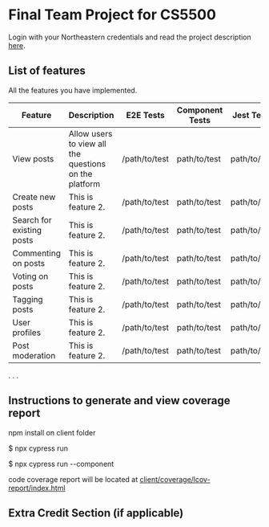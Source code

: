 # Final Team Project for CS5500

Login with your Northeastern credentials and read the project description [here](https://northeastern-my.sharepoint.com/:w:/g/personal/j_mitra_northeastern_edu/ETUqq9jqZolOr0U4v-gexHkBbCTAoYgTx7cUc34ds2wrTA?e=URQpeI).

## List of features

All the features you have implemented. 

| Feature   | Description     | E2E Tests      | Component Tests | Jest Tests     |
|-----------|-----------------|----------------|-----------------|----------------|
| View posts | Allow users to view all the questions on the platform | /path/to/test | path/to/test    | path/to/test   |
| Create new posts | This is feature 2. | /path/to/test | path/to/test    | path/to/test   |
| Search for existing posts | This is feature 2. | /path/to/test | path/to/test    | path/to/test   |
| Commenting on posts | This is feature 2. | /path/to/test | path/to/test    | path/to/test   |
| Voting on posts | This is feature 2. | /path/to/test | path/to/test    | path/to/test   |
| Tagging posts | This is feature 2. | /path/to/test | path/to/test    | path/to/test   |
| User profiles | This is feature 2. | /path/to/test | path/to/test    | path/to/test   |
| Post moderation | This is feature 2. | /path/to/test | path/to/test    | path/to/test   |
. . .


## Instructions to generate and view coverage report 

npm install on client folder

$ npx cypress run

$ npx cypress run --component 

code coverage report will be located at [client/coverage/lcov-report/index.html](client/coverage/lcov-report/index.html)

## Extra Credit Section (if applicable)